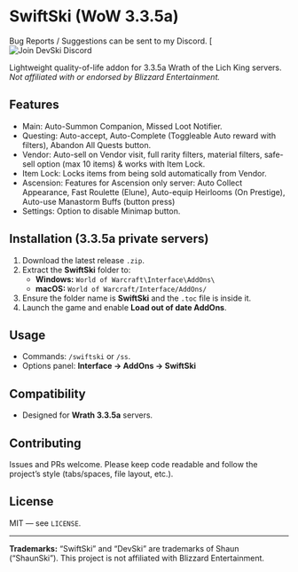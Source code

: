 # SwiftSki (WoW 3.3.5a)
Bug Reports / Suggestions can be sent to my Discord. [![Join DevSki Discord]([https://discord.gg/Z38qyNdqpX])

Lightweight quality-of-life addon for 3.3.5a Wrath of the Lich King servers.  
_Not affiliated with or endorsed by Blizzard Entertainment._

## Features
- Main: Auto-Summon Companion, Missed Loot Notifier.
- Questing: Auto-accept, Auto-Complete (Toggleable Auto reward with filters), Abandon All Quests button.
- Vendor: Auto-sell on Vendor visit, full rarity filters, material filters, safe-sell option (max 10 items) & works with Item Lock.
- Item Lock: Locks items from being sold automatically from Vendor.
- Ascension: Features for Ascension only server: Auto Collect Appearance, Fast Roulette (Elune), Auto-equip Heirlooms (On Prestige), Auto-use Manastorm Buffs (button press)
- Settings: Option to disable Minimap button.

## Installation (3.3.5a private servers)
1. Download the latest release `.zip`.
2. Extract the **SwiftSki** folder to:
   - **Windows:** `World of Warcraft\Interface\AddOns\`
   - **macOS:** `World of Warcraft/Interface/AddOns/`
3. Ensure the folder name is **SwiftSki** and the `.toc` file is inside it.
4. Launch the game and enable **Load out of date AddOns**.

## Usage
- Commands: `/swiftski` or `/ss`.
- Options panel: **Interface → AddOns → SwiftSki**

## Compatibility
- Designed for **Wrath 3.3.5a** servers.

## Contributing
Issues and PRs welcome. Please keep code readable and follow the project’s style (tabs/spaces, file layout, etc.).

## License
MIT — see `LICENSE`.

---

**Trademarks:** “SwiftSki” and “DevSki” are trademarks of Shaun (“ShaunSki”). This project is not affiliated with Blizzard Entertainment.
